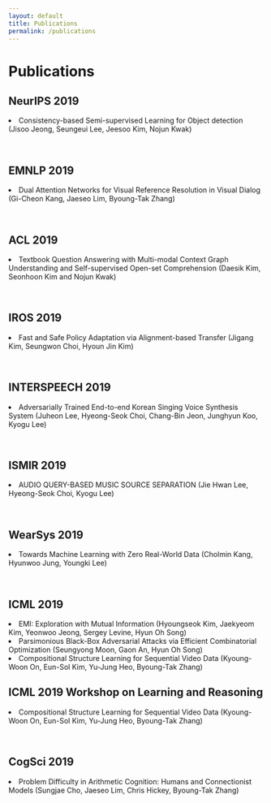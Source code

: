 ```yaml
---
layout: default
title: Publications
permalink: /publications
---
```


<link rel="stylesheet" href="/assets/css/member.css">
<link rel="stylesheet" href="/assets/css/workshop.css">

<div class="Publications content-container">
  <h1 class = "content-title">
    Publications
  </h1>
  <h2 class = "content-subtitle">
    NeurIPS 2019 
  </h2>
  <p class="content-item">
    <li>Consistency-based Semi-supervised Learning for Object detection (Jisoo Jeong, Seungeui Lee, Jeesoo Kim, Nojun Kwak)</li>
  </p>
  <br>
  <h2 class = "content-subtitle">
    EMNLP 2019 
  </h2>
  <p class="content-item">
    <li>Dual Attention Networks for Visual Reference Resolution in Visual Dialog (Gi-Cheon Kang, Jaeseo Lim, Byoung-Tak Zhang)</li>
  </p>
  <br>
  <h2 class = "content-subtitle">
    ACL 2019 
  </h2>
  <p class="content-item">
    <li>Textbook Question Answering with Multi-modal Context Graph Understanding and Self-supervised Open-set Comprehension (Daesik Kim, Seonhoon Kim and Nojun Kwak)</li>
  </p>  

  <br>
  
  <h2 class = "content-subtitle">
    IROS 2019 
  </h2>
  <p class="content-item">
    <li>Fast and Safe Policy Adaptation via Alignment-based Transfer (Jigang Kim,  Seungwon Choi, Hyoun Jin Kim)</li>
  </p>
  
  <br>
  
  <h2 class = "content-subtitle">
    INTERSPEECH 2019 
  </h2>
  <p class="content-item">
    <li>Adversarially Trained End-to-end Korean Singing Voice Synthesis System (Juheon Lee, Hyeong-Seok Choi, Chang-Bin Jeon, Junghyun Koo, Kyogu Lee)</li>
  </p>
  
  <br>
  
  <h2 class = "content-subtitle">
    ISMIR 2019 
  </h2>
  <p class="content-item">
    <li>AUDIO QUERY-BASED MUSIC SOURCE SEPARATION (Jie Hwan Lee, Hyeong-Seok Choi, Kyogu Lee)</li>
  </p>
  
  <br>
  
  <h2 class = "content-subtitle">
    WearSys 2019
  </h2>
  <p class="content-item">
    <li>Towards Machine Learning with Zero Real-World Data (Cholmin Kang, Hyunwoo Jung, Youngki Lee)</li>
  </p>
  <br>
  <h2 class = "content-subtitle">
      ICML 2019
  </h2>
  <p class="content-item">
    <li>EMI: Exploration with Mutual Information (Hyoungseok Kim, Jaekyeom Kim, Yeonwoo Jeong, Sergey Levine, Hyun Oh Song)</li>
    <li>Parsimonious Black-Box Adversarial Attacks via Efficient Combinatorial Optimization (Seungyong Moon, Gaon An, Hyun Oh Song)</li>
    <li>Compositional Structure Learning for Sequential Video Data (Kyoung-Woon On, Eun-Sol Kim, Yu-Jung Heo, Byoung-Tak Zhang)</li>
  </p>
  
  <h2 class = "content-subtitle">
      ICML 2019 Workshop on Learning and Reasoning
  </h2>
  <p class="content-item">
    <li>Compositional Structure Learning for Sequential Video Data (Kyoung-Woon On, Eun-Sol Kim, Yu-Jung Heo, Byoung-Tak Zhang)</li>
  </p>
  
  <br>
  
  <h2 class = "content-subtitle">
    CogSci 2019
  </h2>
  <p class="content-item">
    <li>Problem Difficulty in Arithmetic Cognition: Humans and Connectionist Models (Sungjae Cho, Jaeseo Lim, Chris Hickey, Byoung-Tak Zhang)</li>
  </p>
  


  
  
  

  
</div>
